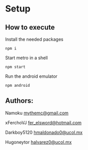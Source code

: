 # Setup

## How to execute
Install the needed packages

`npm i`

Start metro in a shell

`npm start` 

Run the android emulator

`npm android`

## Authors:
Namoku <mythemc@gmail.com>

xFerchoVJ <fer_elsword@hotmail.com>

Darkboy5120 <hmaldonado0@ucol.mx>

Hugoneytor <halvarez0@ucol.mx>